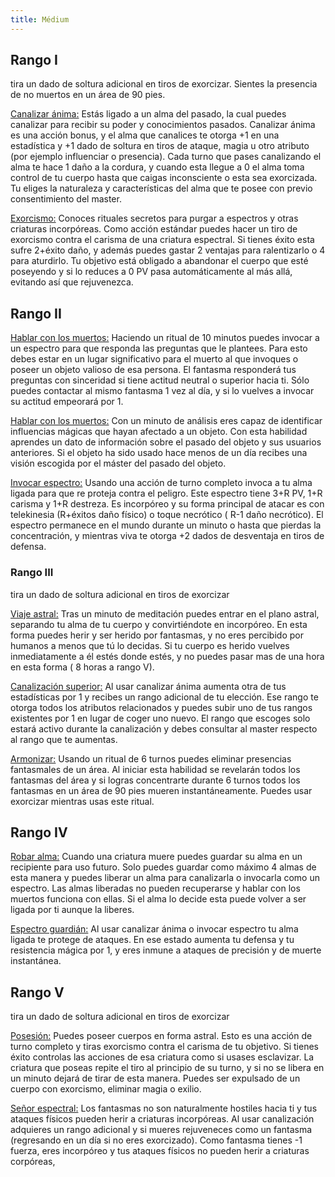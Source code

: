 ```yaml
---
title: Médium
---
```


## Rango I 

tira un dado de soltura adicional en tiros de exorcizar. Sientes la presencia de no muertos en un área de 90 pies.

<u>Canalizar ánima:</u> Estás ligado a un alma del pasado, la cual puedes canalizar para recibir su poder y conocimientos pasados. Canalizar ánima es una acción bonus, y el alma que canalices te otorga +1 en una estadística y +1 dado de soltura en tiros de ataque, magia u otro atributo (por ejemplo influenciar o presencia). Cada turno que pases canalizando el alma te hace 1 daño a la cordura, y cuando esta llegue a 0 el alma toma control de tu cuerpo hasta que caigas inconsciente o esta sea exorcizada. Tu eliges la naturaleza y características del alma que te posee con previo consentimiento del master.

<u>Exorcismo:</u> Conoces rituales secretos para purgar a espectros y otras criaturas incorpóreas. Como acción estándar puedes hacer un tiro de exorcismo contra el carisma de una criatura espectral. Si tienes éxito esta sufre 2+éxito daño, y además puedes gastar 2 ventajas para ralentizarlo o 4 para aturdirlo. Tu objetivo está obligado a abandonar el cuerpo que esté poseyendo y si lo reduces a 0 PV pasa automáticamente al más allá, evitando así que rejuvenezca.

## Rango II

<u>Hablar con los muertos:</u> Haciendo un ritual de 10 minutos puedes invocar a un espectro para que responda las preguntas que le plantees. Para esto debes estar en un lugar significativo para el muerto al que invoques o poseer un  objeto valioso de esa persona. El fantasma responderá tus preguntas con sinceridad si tiene actitud neutral o superior hacia ti. Sólo puedes contactar al mismo fantasma 1 vez al día, y si lo vuelves a invocar su actitud empeorará por 1.

<u>Hablar con los muertos:</u> Con un minuto de análisis eres  capaz de identificar influencias mágicas que hayan afectado a un objeto. Con esta habilidad aprendes un dato de información sobre el pasado del objeto y sus usuarios anteriores. Si el objeto ha sido usado hace menos de un día recibes una visión escogida por el máster del pasado del objeto.

<u>Invocar espectro:</u> Usando una acción de turno completo invoca a tu alma ligada para que re proteja contra el peligro. Este espectro tiene 3+R PV, 1+R carisma y 1+R destreza. Es incorpóreo y su forma principal de atacar es con telekinesia (R+éxitos daño físico) o toque necrótico ( R-1 daño necrótico). El espectro permanece en el mundo durante un minuto o hasta que pierdas la concentración, y mientras viva te otorga +2 dados de desventaja en tiros de defensa.

### Rango III

tira un dado de soltura adicional en tiros de exorcizar

<u>Viaje astral:</u> Tras un minuto de meditación puedes entrar en el plano astral, separando tu alma de tu cuerpo y convirtiéndote en incorpóreo. En esta forma puedes herir y ser herido por fantasmas, y no eres percibido por humanos a menos que tú lo decidas. Si tu cuerpo es herido vuelves inmediatamente a él estés donde estés, y no puedes pasar mas de una hora en esta forma ( 8 horas a rango V).

<u>Canalización superior:</u> Al usar canalizar ánima aumenta otra de tus estadísticas por 1 y recibes un rango adicional de tu elección. Ese rango te otorga todos los atributos relacionados y puedes subir uno de tus rangos existentes por 1 en lugar de coger uno nuevo. El rango que escoges solo estará activo durante la canalización y debes consultar al master respecto al rango que te aumentas.

<u>Armonizar:</u> Usando un ritual de 6 turnos puedes eliminar presencias fantasmales de un área. Al iniciar esta habilidad se revelarán todos los fantasmas del área y si logras concentrarte durante 6 turnos todos los fantasmas en un área de 90 pies mueren instantáneamente. Puedes usar exorcizar mientras usas este ritual.

## Rango IV

<u>Robar alma:</u> Cuando una criatura muere puedes guardar su alma en un recipiente para uso futuro. Solo puedes guardar como máximo 4 almas de esta manera y puedes liberar un alma para canalizarla o invocarla como un espectro. Las almas liberadas no pueden recuperarse y hablar con los muertos funciona con ellas. Si el alma lo decide esta puede volver a ser ligada por ti aunque la liberes.

<u>Espectro guardián:</u> Al usar canalizar ánima o invocar espectro tu alma ligada te protege de ataques. En ese estado aumenta tu defensa y tu resistencia mágica por 1, y eres inmune a ataques de precisión y de muerte instantánea.

## Rango V

tira un dado de soltura adicional en tiros de exorcizar

<u>Posesión:</u> Puedes poseer cuerpos en forma astral. Esto es una acción de turno completo y tiras exorcismo contra el carisma de tu objetivo. Si tienes éxito controlas las acciones de esa criatura como si usases esclavizar. La criatura que poseas repite el tiro al principio  de su turno, y si no se libera en un minuto dejará de tirar de esta manera. Puedes ser expulsado de un cuerpo con exorcismo, eliminar magia o exilio.

<u>Señor espectral:</u> Los fantasmas no son naturalmente hostiles hacia ti y tus ataques físicos pueden herir a criaturas incorpóreas. Al usar canalización adquieres un rango adicional y si mueres rejuveneces como  un fantasma (regresando en un día si no eres exorcizado). Como fantasma tienes -1 fuerza, eres incorpóreo y tus ataques físicos no pueden herir a criaturas corpóreas, 